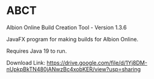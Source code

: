 # ABCT
Albion Online Build Creation Tool - Version 1.3.6

JavaFX program for making builds for Albion Online.

Requires Java 19 to run.

Download Link: https://drive.google.com/file/d/1Yj8DM-nUpkpBkTN480jANwzBc4xobKER/view?usp=sharing
